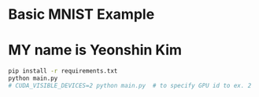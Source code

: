 # Basic MNIST Example
# MY name is Yeonshin Kim
```bash
pip install -r requirements.txt
python main.py
# CUDA_VISIBLE_DEVICES=2 python main.py  # to specify GPU id to ex. 2
```
